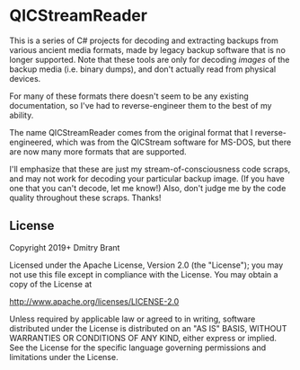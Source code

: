 # QICStreamReader

This is a series of C# projects for decoding and extracting backups from various ancient media formats,
made by legacy backup software that is no longer supported. Note that these tools are only for decoding
*images* of the backup media (i.e. binary dumps), and don't actually read from physical devices.

For many of these formats there doesn't seem to be any existing documentation, so I've had to reverse-engineer
them to the best of my ability.

The name QICStreamReader comes from the original format that I reverse-engineered, which was from the
QICStream software for MS-DOS, but there are now many more formats that are supported.

I'll emphasize that these are just my stream-of-consciousness code scraps, and may not work for decoding
your particular backup image. (If you have one that you can't decode, let me know!) Also, don't judge me by
the code quality throughout these scraps. Thanks!

## License

Copyright 2019+ Dmitry Brant

Licensed under the Apache License, Version 2.0 (the "License");
you may not use this file except in compliance with the License.
You may obtain a copy of the License at

   http://www.apache.org/licenses/LICENSE-2.0

Unless required by applicable law or agreed to in writing, software
distributed under the License is distributed on an "AS IS" BASIS,
WITHOUT WARRANTIES OR CONDITIONS OF ANY KIND, either express or implied.
See the License for the specific language governing permissions and
limitations under the License.
